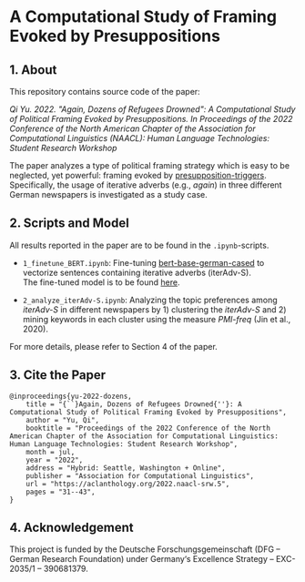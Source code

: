 # A Computational Study of Framing Evoked by Presuppositions

## 1. About

This repository contains source code of the paper:

*Qi Yu. 2022. "Again, Dozens of Refugees Drowned": A Computational Study of Political Framing Evoked by Presuppositions. In Proceedings of the 2022 Conference of the North American Chapter of the Association for Computational Linguistics (NAACL): Human Language Technologies: Student Research Workshop*

The paper analyzes a type of political framing strategy which is easy to be neglected, yet powerful: 
framing evoked by [presupposition-triggers](https://plato.stanford.edu/entries/presupposition/). 
Specifically, the usage of iterative adverbs (e.g., *again*) in three different German newspapers is investigated as a study case. 

## 2. Scripts and Model
All results reported in the paper are to be found in the ```.ipynb```-scripts. 

- ```1_finetune_BERT.ipynb```: Fine-tuning [bert-base-german-cased](https://huggingface.co/bert-base-german-cased) to vectorize sentences containing iterative adverbs (iterAdv-S).  
The fine-tuned model is to be found [here](https://drive.google.com/drive/folders/1R9Li24iU_QdV2-0Xm7F1QlXHVbZ1WXuK).
  
- ```2_analyze_iterAdv-S.ipynb```: Analyzing the topic preferences among *iterAdv-S* in different newspapers by 1) clustering the *iterAdv-S* 
  and 2) mining keywords in each cluster using the measure *PMI-freq* (Jin et al., 2020).

For more details, please refer to Section 4 of the paper.


## 3. Cite the Paper
```
@inproceedings{yu-2022-dozens,
    title = "{``}Again, Dozens of Refugees Drowned{''}: A Computational Study of Political Framing Evoked by Presuppositions",
    author = "Yu, Qi",
    booktitle = "Proceedings of the 2022 Conference of the North American Chapter of the Association for Computational Linguistics: Human Language Technologies: Student Research Workshop",
    month = jul,
    year = "2022",
    address = "Hybrid: Seattle, Washington + Online",
    publisher = "Association for Computational Linguistics",
    url = "https://aclanthology.org/2022.naacl-srw.5",
    pages = "31--43",
}
```

## 4. Acknowledgement
This project is funded by the Deutsche Forschungsgemeinschaft (DFG – German Research Foundation) under Germany‘s Excellence Strategy – EXC-2035/1 – 390681379.
